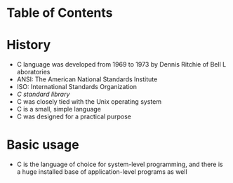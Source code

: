 # Table of Contents

# History
- C language was developed from 1969 to 1973 by Dennis Ritchie of Bell L   aboratories
- ANSI: The American National Standards Institute
- ISO: International Standards Organization
- *C standard library*
- C was closely tied with the Unix operating system
- C is a small, simple language
- C was designed for a practical purpose

# Basic usage
- C is the language of choice for system-level programming, and there is a huge installed base of application-level programs as well